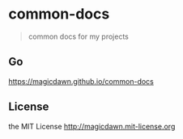 # common-docs

> common docs for my projects

## Go

https://magicdawn.github.io/common-docs

## License

the MIT License http://magicdawn.mit-license.org
